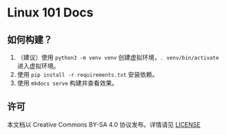 # Linux 101 Docs

## 如何构建？

1. （建议）使用 `python3 -m venv venv` 创建虚拟环境，`. venv/bin/activate` 进入虚拟环境。
2. 使用 `pip install -r requirements.txt` 安装依赖。
3. 使用 `mkdocs serve` 构建并查看效果。

## 许可

本文档以 Creative Commons BY-SA 4.0 协议发布。详情请见 [LICENSE](LICENSE)
